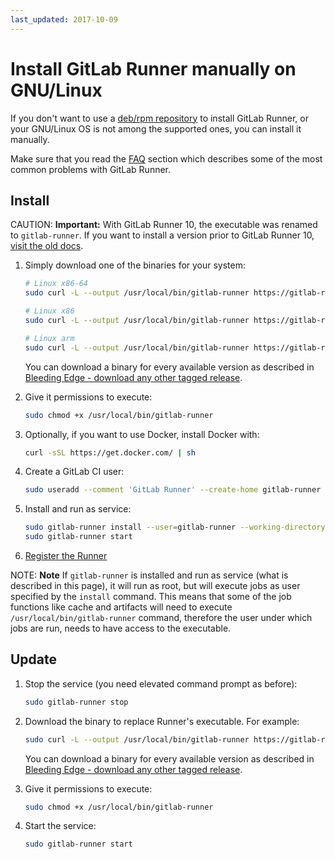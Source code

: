 ```yaml
---
last_updated: 2017-10-09
---
```


# Install GitLab Runner manually on GNU/Linux

If you don't want to use a [deb/rpm repository](linux-repository.md) to install
GitLab Runner, or your GNU/Linux OS is not among the supported ones, you can
install it manually.

Make sure that you read the [FAQ](../faq/README.md) section which describes
some of the most common problems with GitLab Runner.

## Install

CAUTION: **Important:**
With GitLab Runner 10, the executable was renamed to `gitlab-runner`. If you
want to install a version prior to GitLab Runner 10, [visit the old docs](old.md).

1. Simply download one of the binaries for your system:

    ```sh
    # Linux x86-64
    sudo curl -L --output /usr/local/bin/gitlab-runner https://gitlab-runner-downloads.s3.amazonaws.com/latest/binaries/gitlab-runner-linux-amd64

    # Linux x86
    sudo curl -L --output /usr/local/bin/gitlab-runner https://gitlab-runner-downloads.s3.amazonaws.com/latest/binaries/gitlab-runner-linux-386

    # Linux arm
    sudo curl -L --output /usr/local/bin/gitlab-runner https://gitlab-runner-downloads.s3.amazonaws.com/latest/binaries/gitlab-runner-linux-arm
    ```

    You can download a binary for every available version as described in
    [Bleeding Edge - download any other tagged release](bleeding-edge.md#download-any-other-tagged-release).

1. Give it permissions to execute:

    ```sh
    sudo chmod +x /usr/local/bin/gitlab-runner
    ```

1. Optionally, if you want to use Docker, install Docker with:

    ```sh
    curl -sSL https://get.docker.com/ | sh
    ```

1. Create a GitLab CI user:

    ```sh
    sudo useradd --comment 'GitLab Runner' --create-home gitlab-runner --shell /bin/bash
    ```

1. Install and run as service:

    ```sh
    sudo gitlab-runner install --user=gitlab-runner --working-directory=/home/gitlab-runner
    sudo gitlab-runner start
    ```

1. [Register the Runner](../register/index.md)

NOTE: **Note**
If `gitlab-runner` is installed and run as service (what is described
in this page), it will run as root, but will execute jobs as user specified by
the `install` command. This means that some of the job functions like cache and
artifacts will need to execute `/usr/local/bin/gitlab-runner` command,
therefore the user under which jobs are run, needs to have access to the executable.

## Update

1. Stop the service (you need elevated command prompt as before):

    ```sh
    sudo gitlab-runner stop
    ```

1. Download the binary to replace Runner's executable. For example:

    ```sh
    sudo curl -L --output /usr/local/bin/gitlab-runner https://gitlab-runner-downloads.s3.amazonaws.com/latest/binaries/gitlab-runner-linux-amd64
    ```

    You can download a binary for every available version as described in
    [Bleeding Edge - download any other tagged release](bleeding-edge.md#download-any-other-tagged-release).

1. Give it permissions to execute:

    ```sh
    sudo chmod +x /usr/local/bin/gitlab-runner
    ```

1. Start the service:

    ```sh
    sudo gitlab-runner start
    ```
